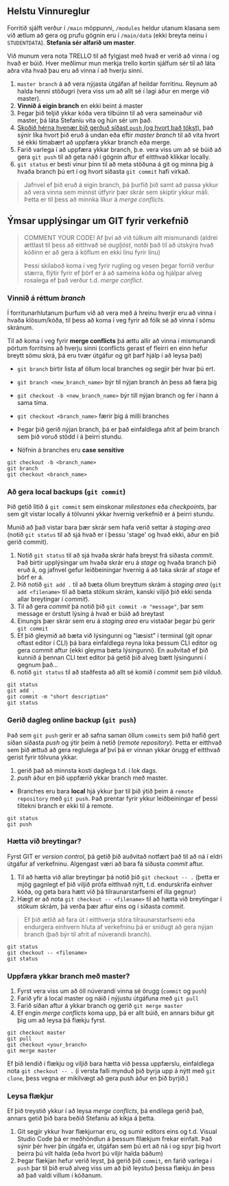 
## Helstu Vinnureglur
Forritið sjálft verður í `/main` möppunni, `/modules` heldur utanum klasana sem við ætlum að gera og prufu gögnin eru í `/main/data` (ekki breyta neinu í `STUDENTDATA`). __Stefanía sér alfarið um master__.

Við munum vera nota TRELLO til að fylgjast með hvað er verið að vinna í og hvað er búið. Hver meðlimur mun merkja trello kortin sjálfum sér til að láta aðra vita hvað þau eru að vinna í að hverju sinni.

1. `master branch` á að vera nýjasta útgáfan af heildar forritinu. Reynum að halda henni stöðugri (vera viss um að allt sé í lagi áður en merge við master).
1. __Vinnið á eigin branch__ en ekki beint á master
1. Þegar þið teljið ykkar kóða vera tilbúinn til að vera sameinaður við master, þá láta Stefaníu vita og hún sér um það.
1. [Skoðið hérna hvenær þið gerðuð síðast `push` (og hvort það tókst)](https://github.com/MyraMidnight/VLN1_h16/branches), það sýnir líka hvort þið eruð á undan eða eftir _master branch_ til að vita hvort sé ekki tímabært að uppfæra ykkar branch eða merge.
1. Farið varlega í að uppfæra ykkar branch, þ.e. vera viss um að sé búið að gera `git push` til að geta náð í gögnin aftur ef eitthvað klikkar locally.
1. `git status` er besti vinur þinn til að meta stöðuna á git og minna þig á hvaða branch þú ert í og hvort síðasta `git commit` hafi virkað. 

> Jafnvel ef þið eruð á eigin branch, þá þurfið þið samt að passa ykkur að vera vinna sem minnst útfyrir þær skrár sem skiptir ykkur máli. Þetta er til þess að minnka líkur á _merge conflicts_.

## Ýmsar upplýsingar um GIT fyrir verkefnið
>COMMENT YOUR CODE! Af því að við túlkum allt mismunandi (aldrei ættlast til þess að eitthvað sé _augljóst_, notði það til að útskýra hvað kóðinn er að gera á köflum en ekki línu fyrir línu)
>
>Þessi skilaboð koma í veg fyrir rugling og vesen þegar forrið verður stærra, flýtir fyrir ef þörf er á að sameina kóða og hjálpar alveg rosalega ef það verður t.d. _merge conflict_.


### Vinnið á réttum _branch_
Í forritunarhlutanum þurfum við að vera með á hreinu hverjir eru að vinna í hvaða klösum/kóða, til þess að koma í veg fyrir að fólk sé að vinna í sömu skránum. 

Til að koma í veg fyrir __merge conflicts__ þá ættu allir að vinna í mismunandi pörtum forritsins að hverju sinni (conflicts gerast ef fleirri en einn hefur breytt sömu skrá, þá eru tvær útgáfur og git þarf hjálp í að leysa það)

* `git branch` birtir lista af öllum local branches og segjir þér hvar þú ert.
* `git branch <new_branch_name>` býr til nýjan branch án þess að færa þig
* `git checkout -b <new_branch_name>` býr till nýjan branch og fer í hann á sama tíma.  

* `git checkout <branch_name>` færir þig á milli branches
* Þegar þið gerið nýjan branch, þá er það einfaldlega afrit af þeim branch sem þið voruð stödd í á þeirri stundu.
* Nöfnin á branches eru __case sensitive__ 

```
git checkout -b <branch_name>
git branch
git checkout <branch_name>
```

### Að gera local backups (`git commit`)
Þið getið litið á `git commit` sem einskonar _milestones_ eða _checkpoints_, þar sem git vistar locally á tölvunni ykkar hvernig verkefnið er á þeirri stundu.

Munið að það vistar bara þær skrár sem hafa verið settar á _staging area_ (notið `git status` til að sjá hvað er í þessu 'stage' og hvað ekki, áður en þið gerið commit).

1. Notið `git status` til að sjá hvaða skrár hafa breyst frá síðasta _commit_. Það birtir upplýsingar um hvaða skrár eru á _stage_ og hvaða branch þið eruð á, og jafnvel gefur leiðbeiningar hvernig á að taka skrár af _stage_ ef þörf er á.
1. Þið notið `git add .` til að bæta öllum breyttum skrám á _staging area_ (`git add <filename>` til að bæta stökum skrám, kanski viljið þið ekki senda allar breytingar í _commit_). 
1. Til að gera _commit_ þá notið þið `git commit -m "message"`, þar sem message er örstutt lýsing á hvað er búið að breytast 
1. Einungis þær skrár sem eru á _staging area_ eru vistaðar þegar þú gerir `git commit`
1. Ef þið gleymið að bæta við lýsingunni og "læsist" í terminal (git opnar oftast editor í CLI) þá bara einfaldlega reyna loka þessum CLI editor og gera commit aftur (ekki gleyma bæta lýsingunni). En auðvitað ef þið kunnið á þennan CLI text editor þá getið þið alveg bætt lýsingunni í gegnum það... 
1. notið `git status` til að staðfesta að allt sé komið í _commit_ sem þið vilduð.

```
git status
git add .
git commit -m "short description"
git status
```

### Gerið dagleg __online backup__ (`git push`)
Það sem `git push` gerir er að safna saman öllum `commits` sem þið hafið gert síðan síðasta _push_ og ýtir þeim á netið (_remote repository_). Þetta er eitthvað sem þið ættuð að gera reglulega af því þá er vinnan ykkar örugg ef eitthvað gerist fyrir tölvuna ykkar.
1. gerið það að minnsta kosti daglega t.d. í lok dags.
1. _push_ áður en þið uppfærið ykkar branch með master. 

* Branches eru bara __local__ hjá ykkur þar til þið ýtið þeim á `remote repository` með `git push`. Það prentar fyrir ykkur leiðbeiningar ef þessi tiltekni branch er ekki til á remote.
```
git status 
git push
```

### Hætta við breytingar?
Fyrst GIT er _version control_, þá getið þið auðvitað notfært það til að ná í eldri útgáfur af verkefninu. Algengast væri að bara fá síðusta _commit_ aftur. 

1. Til að hætta við allar breytingar þá notið þið `git checkout -- .` (þetta er mjög gagnlegt ef þið viljið prófa eitthvað nýtt, t.d. endurskrifa einhver kóða, og geta bara hætt við þá tilraunarstarfsemi ef illa gegnur)
1. Hægt er að nota `git checkout -- <filename>` til að hætta við breytingar í stökum skrám, þá verða þær aftur eins og í síðasta _commit_.

> Ef þið ætlið að fara út í eitthverja stóra tilraunarstarfsemi eða endurgera einhvern hluta af verkefninu þá er sniðugt að gera nýjan branch (það býr til afrit af núverandi branch).
 
```
git status
git checkout -- <filename> 
git status
```

### Uppfæra ykkar branch með master?
1. Fyrst vera viss um að öll núverandi vinna sé örugg (`commit` og `push`)
1. Farið yfir á local master og náið í nýjustu útgáfuna með `git pull`
1. Farið síðan aftur á ykkar branch og gerið `git merge master`
1. Ef engin _merge conflicts_ koma upp, þá er allt búið, en annars biður git þig um að leysa þá flækju fyrst.

```
git checkout master
git pull
git checkout <your_branch>
git merge master
```
Ef þið lendið í flækju og viljið bara hætta við þessa uppfærslu, einfaldlega nota `git checkout -- .` (í versta falli mynduð þið byrja upp á nýtt með `git clone`, þess vegna er mikilvægt að gera push áður en þið byrjið.)

### Leysa flækjur
Ef þið treystið ykkur í að leysa _merge conflicts_, þá endilega gerið það, annars getið þið bara beðið Stefaníu að kíkja á þetta.

1. Git segjir ykkur hvar flækjurnar eru, og sumir editors eins og t.d. Visual Studio Code þá er meðhöndlun á þessum fllækjum frekar einfalt. Það sýnir þér hver þín útgáfa er, útgáfan sem þú ert að ná í og spyr þig hvort þeirra þú vilt halda (eða hvort þú viljir halda báðum)
1. Þegar flækjan hefur verið leyst, þá gerið þið `commit`, en farið varlega í `push` þar til þið eruð alveg viss um að þið leystuð þessa flækju án þess að það valdi villum í kóðanum.